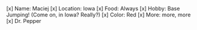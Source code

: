 [x] Name: Maciej
[x] Location: Iowa
[x] Food: Always
[x] Hobby: Base Jumping! (Come on, in Iowa? Really?)
[x] Color: Red
[x] More: more, more
[x] Dr. Pepper

